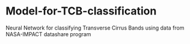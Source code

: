 # Model-for-TCB-classification
Neural Network for classifying Transverse Cirrus Bands using data from NASA-IMPACT datashare program 
